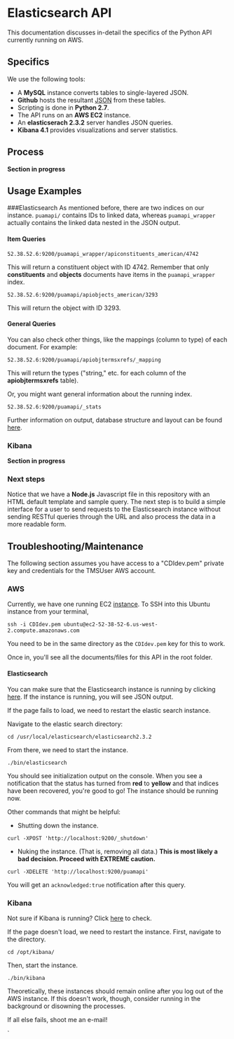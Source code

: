 # Elasticsearch API

This documentation discusses in-detail the specifics of the Python API currently running on AWS.

## Specifics
We use the following tools:
* A **MySQL** instance converts tables to single-layered JSON.
* **Github** hosts the resultant [JSON](https://github.com/PrincetonUniversityArtMuseum/json_database) from these tables.
* Scripting is done in **Python 2.7**.
* The API runs on an **AWS EC2** instance.
* An **elasticserach 2.3.2** server handles JSON queries.
* **Kibana 4.1** provides visualizations and server statistics. 

## Process

**Section in progress**

## Usage Examples
###Elasticsearch
As mentioned before, there are two indices on our instance. `puamapi/` contains IDs to linked data, whereas `puamapi_wrapper` actually contains the linked data nested in the JSON output. 

#### Item Queries
```
52.38.52.6:9200/puamapi_wrapper/apiconstituents_american/4742
```
This will return a constituent object with ID 4742. Remember that only **constituents** and **objects** documents have items in the `puamapi_wrapper` index.

```
52.38.52.6:9200/puamapi/apiobjects_american/3293
```
This will return the object with ID 3293.

#### General Queries
You can also check other things, like the mappings (column to type) of each document. For example:

```
52.38.52.6:9200/puamapi/apiobjtermsxrefs/_mapping
```
This will return the types ("string," etc. for each column of the **apiobjtermsxrefs** table).

Or, you might want general information about the running index.
```
52.38.52.6:9200/puamapi/_stats
```

Further information on output, database structure and layout can be found [here](https://github.com/PrincetonUniversityArtMuseum/server_api/TABLES.md). 

### Kibana
 **Section in progress**
 
### Next steps
Notice that we have a **Node.js** Javascript file in this repository with an HTML default template and sample query. The next step is to build a simple interface for a user to send requests to the Elasticsearch instance without sending RESTful queries through the URL and also process the data in a more readable form.

## Troubleshooting/Maintenance
The following section assumes you have access to a "CDIdev.pem" private key and credentials for the TMSUser AWS account.

### AWS
Currently, we have one running EC2 [instance](52.38.52.6). To SSH into this Ubuntu instance from your terminal, 

```
ssh -i CDIdev.pem ubuntu@ec2-52-38-52-6.us-west-2.compute.amazonaws.com
```

You need to be in the same directory as the `CDIdev.pem` key for this to work.

Once in, you'll see all the documents/files for this API in the root folder.

#### Elasticsearch
You can make sure that the Elasticsearch instance is running by clicking [here](52.38.52.6:9200). If the instance is running, you will see JSON output. 

If the page fails to load, we need to restart the elastic search instance.

Navigate to the elastic search directory:
```
cd /usr/local/elasticsearch/elasticsearch2.3.2
```

From there, we need to start the instance.
```
./bin/elasticsearch
```

You should see initialization output on the console. When you see a notification that the status has turned from **red** to **yellow** and that indices have been recovered, you're good to go! The instance should be running now. 

Other commands that might be helpful:
* Shutting down the instance.
```
curl -XPOST 'http://localhost:9200/_shutdown'
```
* Nuking the instance. (That is, removing all data.) **This is most likely a bad decision. Proceed with EXTREME caution.**
```
curl -XDELETE 'http://localhost:9200/puamapi'
```
You will get an `acknowledged:true` notification after this query.

### Kibana
Not sure if Kibana is running? Click [here](http://52.38.52.6:5601/) to check.

If the page doesn't load, we need to restart the instance. First, navigate to the directory.
```
cd /opt/kibana/
```

Then, start the instance.
```
./bin/kibana
```

Theoretically, these instances should remain online after you log out of the AWS instance. If this doesn't work, though, consider running in the background or disowning the processes.

If all else fails, shoot me an e-mail!







`
